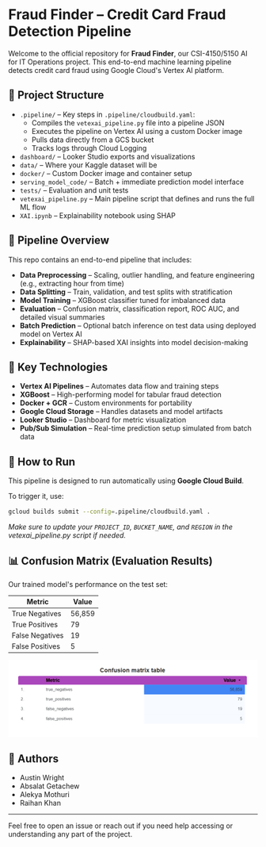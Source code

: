 
# Fraud Finder – Credit Card Fraud Detection Pipeline

Welcome to the official repository for **Fraud Finder**, our CSI-4150/5150 AI for IT Operations project. This end-to-end machine learning pipeline detects credit card fraud using Google Cloud's Vertex AI platform.

## 📁 Project Structure

- `.pipeline/` – Key steps in `.pipeline/cloudbuild.yaml`:
  - Compiles the `vetexai_pipeline.py` file into a pipeline JSON
  - Executes the pipeline on Vertex AI using a custom Docker image
  - Pulls data directly from a GCS bucket
  - Tracks logs through Cloud Logging
- `dashboard/` – Looker Studio exports and visualizations
- `data/` – Where your Kaggle dataset will be
- `docker/` – Custom Docker image and container setup
- `serving_model_code/` – Batch + immediate prediction model interface
- `tests/` – Evaluation and unit tests
- `vetexai_pipeline.py` – Main pipeline script that defines and runs the full ML flow
- `XAI.ipynb` – Explainability notebook using SHAP

## 🚀 Pipeline Overview

This repo contains an end-to-end pipeline that includes:

- **Data Preprocessing** – Scaling, outlier handling, and feature engineering (e.g., extracting hour from time)
- **Data Splitting** – Train, validation, and test splits with stratification
- **Model Training** – XGBoost classifier tuned for imbalanced data
- **Evaluation** – Confusion matrix, classification report, ROC AUC, and detailed visual summaries
- **Batch Prediction** – Optional batch inference on test data using deployed model on Vertex AI
- **Explainability** – SHAP-based XAI insights into model decision-making

## 🧠 Key Technologies

- **Vertex AI Pipelines** – Automates data flow and training steps
- **XGBoost** – High-performing model for tabular fraud detection
- **Docker + GCR** – Custom environments for portability
- **Google Cloud Storage** – Handles datasets and model artifacts
- **Looker Studio** – Dashboard for metric visualization
- **Pub/Sub Simulation** – Real-time prediction setup simulated from batch data


## 🧪 How to Run

This pipeline is designed to run automatically using **Google Cloud Build**.

To trigger it, use:

```bash
gcloud builds submit --config=.pipeline/cloudbuild.yaml .
```

*Make sure to update your `PROJECT_ID`, `BUCKET_NAME`, and `REGION` in the vetexai_pipeline.py script if needed.*

## 📊 Confusion Matrix (Evaluation Results)

Our trained model's performance on the test set:

| Metric           | Value   |
|------------------|---------|
| True Negatives   | 56,859  |
| True Positives   | 79      |
| False Negatives  | 19      |
| False Positives  | 5       |

![Confusion Matrix Table](dashboard/confusion_matrix_table.png)

## 👥 Authors

- Austin Wright  
- Absalat Getachew  
- Alekya Mothuri  
- Raihan Khan

---

Feel free to open an issue or reach out if you need help accessing or understanding any part of the project.
